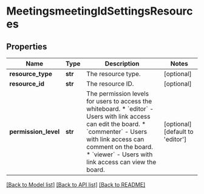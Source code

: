 # MeetingsmeetingIdSettingsResources

## Properties
Name | Type | Description | Notes
------------ | ------------- | ------------- | -------------
**resource_type** | **str** | The resource type. | [optional] 
**resource_id** | **str** | The resource ID. | [optional] 
**permission_level** | **str** | The permission levels for users to access the whiteboard.  * &#x60;editor&#x60; - Users with link access can edit the board.  * &#x60;commenter&#x60; - Users with link access can comment on the board.  * &#x60;viewer&#x60; - Users with link access can view the board. | [optional] [default to 'editor']

[[Back to Model list]](../README.md#documentation-for-models) [[Back to API list]](../README.md#documentation-for-api-endpoints) [[Back to README]](../README.md)

